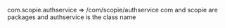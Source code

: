 com.scopie.authservice => /com/scopie/authservice
com and scopie are packages and authservice is the class name
